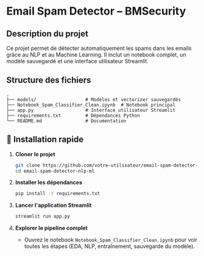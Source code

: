 # Email Spam Detector – BMSecurity

## Description du projet
Ce projet permet de détecter automatiquement les spams dans les emails grâce au NLP et au Machine Learning. Il inclut un notebook complet, un modèle sauvegardé et une interface utilisateur Streamlit.

## Structure des fichiers
```
. 
├── models/                  # Modèles et vectorizer sauvegardés
├── Notebook_Spam_Classifier_Clean.ipynb  # Notebook principal
├── app.py                   # Interface utilisateur Streamlit
├── requirements.txt         # Dépendances Python
└── README.md                # Documentation
```

## 🚀 Installation rapide

1. **Cloner le projet**
   ```bash
   git clone https://github.com/votre-utilisateur/email-spam-detector-nlp-ml.git
   cd email-spam-detector-nlp-ml
   ```

2. **Installer les dépendances**
   ```bash
   pip install -r requirements.txt
   ```

3. **Lancer l'application Streamlit**
   ```bash
   streamlit run app.py
   ```

4. **Explorer le pipeline complet**
   - Ouvrez le notebook `Notebook_Spam_Classifier_Clean.ipynb` pour voir toutes les étapes (EDA, NLP, entraînement, sauvegarde du modèle).
